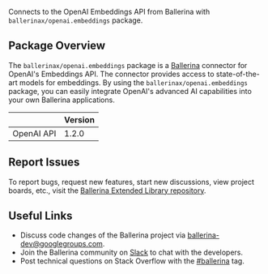Connects to the OpenAI Embeddings API from Ballerina with `ballerinax/openai.embeddings` package.

## Package Overview
The `ballerinax/openai.embeddings` package is a [Ballerina](https://ballerina.io/) connector for OpenAI's Embeddings API. The connector provides access to state-of-the-art models for embeddings. By using the `ballerinax/openai.embeddings` package, you can easily integrate OpenAI's advanced AI capabilities into your own Ballerina applications.

|                             | Version         |
|-----------------------------|-----------------|
| OpenAI API                  | 1.2.0           |

## Report Issues
To report bugs, request new features, start new discussions, view project boards, etc., visit the [Ballerina Extended Library repository](https://github.com/ballerina-platform/ballerina-extended-library).

## Useful Links
- Discuss code changes of the Ballerina project via [ballerina-dev@googlegroups.com](mailto:ballerina-dev@googlegroups.com).
- Join the Ballerina community on [Slack](https://ballerina.io/community/slack/) to chat with the developers.
- Post technical questions on Stack Overflow with the [#ballerina](https://stackoverflow.com/questions/tagged/ballerina) tag.
